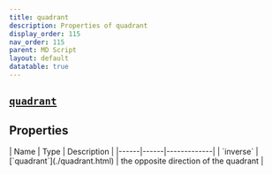 ```yaml
---
title: quadrant
description: Properties of quadrant
display_order: 115
nav_order: 115
parent: MD Script
layout: default
datatable: true
---
```


##  [`quadrant`](./quadrant.html) 


## Properties

<div class="datatable-begin"></div>
| Name | Type | Description |
|------|------|-------------|
| `inverse` | [`quadrant`](./quadrant.html) | the opposite direction of the quadrant |
<div class="datatable-end"></div>



